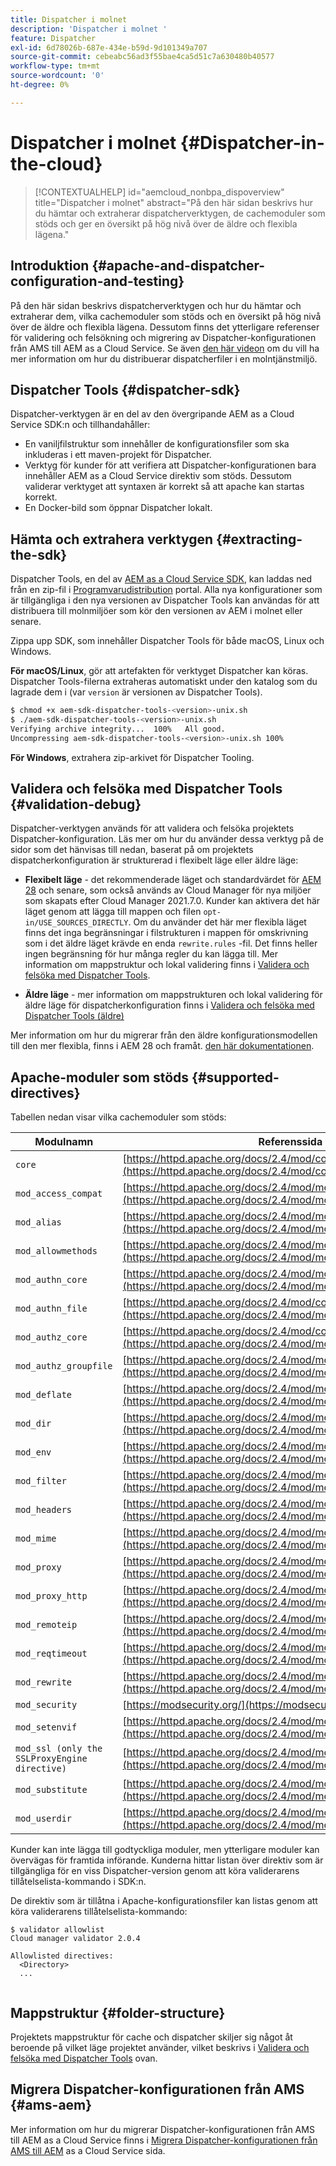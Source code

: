 ```yaml
---
title: Dispatcher i molnet
description: 'Dispatcher i molnet '
feature: Dispatcher
exl-id: 6d78026b-687e-434e-b59d-9d101349a707
source-git-commit: cebeabc56ad3f55bae4ca5d51c7a630480b40577
workflow-type: tm+mt
source-wordcount: '0'
ht-degree: 0%

---
```


# Dispatcher i molnet {#Dispatcher-in-the-cloud}

>[!CONTEXTUALHELP]
>id="aemcloud_nonbpa_dispoverview"
>title="Dispatcher i molnet"
>abstract="På den här sidan beskrivs hur du hämtar och extraherar dispatcherverktygen, de cachemoduler som stöds och ger en översikt på hög nivå över de äldre och flexibla lägena."

## Introduktion {#apache-and-dispatcher-configuration-and-testing}

På den här sidan beskrivs dispatcherverktygen och hur du hämtar och extraherar dem, vilka cachemoduler som stöds och en översikt på hög nivå över de äldre och flexibla lägena. Dessutom finns det ytterligare referenser för validering och felsökning och migrering av Dispatcher-konfigurationen från AMS till AEM as a Cloud Service. Se även [den här videon](https://experienceleague.adobe.com/docs/experience-manager-learn/cloud-service/cloud-5/cloud5-aem-dispatcher-cloud.html) om du vill ha mer information om hur du distribuerar dispatcherfiler i en molntjänstmiljö.

## Dispatcher Tools {#dispatcher-sdk}

Dispatcher-verktygen är en del av den övergripande AEM as a Cloud Service SDK:n och tillhandahåller:

* En vaniljfilstruktur som innehåller de konfigurationsfiler som ska inkluderas i ett maven-projekt för Dispatcher.
* Verktyg för kunder för att verifiera att Dispatcher-konfigurationen bara innehåller AEM as a Cloud Service direktiv som stöds.        Dessutom validerar verktyget att syntaxen är korrekt så att apache kan startas korrekt.
* En Docker-bild som öppnar Dispatcher lokalt.

## Hämta och extrahera verktygen {#extracting-the-sdk}

Dispatcher Tools, en del av [AEM as a Cloud Service SDK](/help/implementing/developing/introduction/aem-as-a-cloud-service-sdk.md), kan laddas ned från en zip-fil i [Programvarudistribution](https://downloads.experiencecloud.adobe.com/content/software-distribution/en/aemcloud.html) portal. Alla nya konfigurationer som är tillgängliga i den nya versionen av Dispatcher Tools kan användas för att distribuera till molnmiljöer som kör den versionen av AEM i molnet eller senare.

Zippa upp SDK, som innehåller Dispatcher Tools för både macOS, Linux och Windows.

**För macOS/Linux**, gör att artefakten för verktyget Dispatcher kan köras. Dispatcher Tools-filerna extraheras automatiskt under den katalog som du lagrade dem i (var `version` är versionen av Dispatcher Tools).

```bash
$ chmod +x aem-sdk-dispatcher-tools-<version>-unix.sh
$ ./aem-sdk-dispatcher-tools-<version>-unix.sh
Verifying archive integrity...  100%   All good.
Uncompressing aem-sdk-dispatcher-tools-<version>-unix.sh 100%
```

**För Windows**, extrahera zip-arkivet för Dispatcher Tooling.

## Validera och felsöka med Dispatcher Tools {#validation-debug}

Dispatcher-verktygen används för att validera och felsöka projektets Dispatcher-konfiguration. Läs mer om hur du använder dessa verktyg på de sidor som det hänvisas till nedan, baserat på om projektets dispatcherkonfiguration är strukturerad i flexibelt läge eller äldre läge:

* **Flexibelt läge** - det rekommenderade läget och standardvärdet för [AEM 28](https://experienceleague.adobe.com/docs/experience-manager-core-components/using/developing/archetype/overview.html?lang=en) och senare, som också används av Cloud Manager för nya miljöer som skapats efter Cloud Manager 2021.7.0. Kunder kan aktivera det här läget genom att lägga till mappen och filen `opt-in/USE_SOURCES_DIRECTLY`. Om du använder det här mer flexibla läget finns det inga begränsningar i filstrukturen i mappen för omskrivning som i det äldre läget krävde en enda `rewrite.rules` -fil. Det finns heller ingen begränsning för hur många regler du kan lägga till. Mer information om mappstruktur och lokal validering finns i [Validera och felsöka med Dispatcher Tools](/help/implementing/dispatcher/validation-debug.md).

* **Äldre läge** - mer information om mappstrukturen och lokal validering för äldre läge för dispatcherkonfiguration finns i [Validera och felsöka med Dispatcher Tools (äldre)](/help/implementing/dispatcher/validation-debug-legacy.md)

Mer information om hur du migrerar från den äldre konfigurationsmodellen till den mer flexibla, finns i AEM 28 och framåt. [den här dokumentationen](/help/implementing/dispatcher/validation-debug.md#migrating).

## Apache-moduler som stöds {#supported-directives}

Tabellen nedan visar vilka cachemoduler som stöds:

| Modulnamn | Referenssida |
|---|---|
| `core` | [https://httpd.apache.org/docs/2.4/mod/core.html](https://httpd.apache.org/docs/2.4/mod/core.html) |
| `mod_access_compat` | [https://httpd.apache.org/docs/2.4/mod/mod_access_compat.html](https://httpd.apache.org/docs/2.4/mod/mod_access_compat.html) |
| `mod_alias` | [https://httpd.apache.org/docs/2.4/mod/mod_alias.html](https://httpd.apache.org/docs/2.4/mod/mod_alias.html) |
| `mod_allowmethods` | [https://httpd.apache.org/docs/2.4/mod/mod_allowmethods.html](https://httpd.apache.org/docs/2.4/mod/mod_allowmethods.html) |
| `mod_authn_core` | [https://httpd.apache.org/docs/2.4/mod/mod_authn_core.html](https://httpd.apache.org/docs/2.4/mod/mod_authn_core.html) |
| `mod_authn_file` | [https://httpd.apache.org/docs/2.4/mod/core.html](https://httpd.apache.org/docs/2.4/mod/mod_authn_file.html) |
| `mod_authz_core` | [https://httpd.apache.org/docs/2.4/mod/core.html](https://httpd.apache.org/docs/2.4/mod/mod_authz_core.html) |
| `mod_authz_groupfile` | [https://httpd.apache.org/docs/2.4/mod/mod_authz_groupfile.html](https://httpd.apache.org/docs/2.4/mod/mod_authz_groupfile.html) |
| `mod_deflate` | [https://httpd.apache.org/docs/2.4/mod/mod_deflate.html](https://httpd.apache.org/docs/2.4/mod/mod_deflate.html) |
| `mod_dir` | [https://httpd.apache.org/docs/2.4/mod/mod_dir.html](https://httpd.apache.org/docs/2.4/mod/mod_dir.html) |
| `mod_env` | [https://httpd.apache.org/docs/2.4/mod/mod_env.html](https://httpd.apache.org/docs/2.4/mod/mod_env.html) |
| `mod_filter` | [https://httpd.apache.org/docs/2.4/mod/mod_filter.html](https://httpd.apache.org/docs/2.4/mod/mod_filter.html) |
| `mod_headers` | [https://httpd.apache.org/docs/2.4/mod/mod_headers.html](https://httpd.apache.org/docs/2.4/mod/mod_headers.html) |
| `mod_mime` | [https://httpd.apache.org/docs/2.4/mod/mod_mime.html](https://httpd.apache.org/docs/2.4/mod/mod_mime.html) |
| `mod_proxy` | [https://httpd.apache.org/docs/2.4/mod/mod_proxy.html](https://httpd.apache.org/docs/2.4/mod/mod_proxy.html) |
| `mod_proxy_http` | [https://httpd.apache.org/docs/2.4/mod/mod_proxy_http.html](https://httpd.apache.org/docs/2.4/mod/mod_proxy_http.html) |
| `mod_remoteip` | [https://httpd.apache.org/docs/2.4/mod/mod_remoteip.html](https://httpd.apache.org/docs/2.4/mod/mod_remoteip.html) |
| `mod_reqtimeout` | [https://httpd.apache.org/docs/2.4/mod/mod_reqtimeout.html](https://httpd.apache.org/docs/2.4/mod/mod_reqtimeout.html) |
| `mod_rewrite` | [https://httpd.apache.org/docs/2.4/mod/mod_rewrite.html](https://httpd.apache.org/docs/2.4/mod/mod_rewrite.html) |
| `mod_security` | [https://modsecurity.org/](https://modsecurity.org/) |
| `mod_setenvif` | [https://httpd.apache.org/docs/2.4/mod/mod_setenvif.html](https://httpd.apache.org/docs/2.4/mod/mod_setenvif.html) |
| `mod_ssl (only the SSLProxyEngine directive)` | [https://httpd.apache.org/docs/2.4/mod/mod_ssl.html#sslproxyengine](https://httpd.apache.org/docs/2.4/mod/mod_ssl.html#sslproxyengine) |
| `mod_substitute` | [https://httpd.apache.org/docs/2.4/mod/mod_substitute.html](https://httpd.apache.org/docs/2.4/mod/mod_substitute.html) |
| `mod_userdir` | [https://httpd.apache.org/docs/2.4/mod/mod_userdir.html](https://httpd.apache.org/docs/2.4/mod/mod_userdir.html) |

Kunder kan inte lägga till godtyckliga moduler, men ytterligare moduler kan övervägas för framtida införande. Kunderna hittar listan över direktiv som är tillgängliga för en viss Dispatcher-version genom att köra validerarens tillåtelselista-kommando i SDK:n.

De direktiv som är tillåtna i Apache-konfigurationsfiler kan listas genom att köra validerarens tillåtelselista-kommando:

```
$ validator allowlist
Cloud manager validator 2.0.4
 
Allowlisted directives:
  <Directory>
  ...
  
```

## Mappstruktur {#folder-structure}

Projektets mappstruktur för cache och dispatcher skiljer sig något åt beroende på vilket läge projektet använder, vilket beskrivs i [Validera och felsöka med Dispatcher Tools](#validation-debug) ovan.

## Migrera Dispatcher-konfigurationen från AMS {#ams-aem}

Mer information om hur du migrerar Dispatcher-konfigurationen från AMS till AEM as a Cloud Service finns i [Migrera Dispatcher-konfigurationen från AMS till AEM](/help/implementing/dispatcher/ams-aem.md) as a Cloud Service sida.
